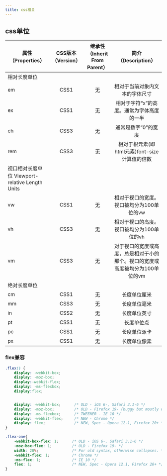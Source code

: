```yaml
---
title: css相关
---
```


## css单位



| 属性（Properties）| CSS版本（Version）   | 继承性（Inherit From Parent）  | 简介（Description） |
| ------------- |:-------------:| :-----: | :-----:|
|相对长度单位|
| em      | CSS1      |   无   | 相对于当前对象内文本的字体尺寸 |
| ex      | CSS1      |   无   | 相对于字符“x”的高度。通常为字体高度的一半 |
| ch      | CSS3      |   无   | 通常是数字“0”的宽度 |
| rem     | CSS3      |   无   | 相对于根元素(即html元素)font-size计算值的倍数 |
|视口相对长度单位 Viewport-relative Length Units|
| vw      | CSS1      |   无   | 相对于视口的宽度。视口被均分为100单位的vw |
| vh      | CSS3      |   无   | 相对于视口的高度。视口被均分为100单位的vh |
| vm      | CSS3      |   无   | 对于视口的宽度或高度，总是相对于小的那个。视口的宽度或高度被均分为100单位的vm |
|绝对长度单位|
| cm      | CSS1      |   无   | 长度单位厘米 |
| mm      | CSS3      |   无   | 长度单位毫米 |
| in      | CSS2      |   无   | 长度单位英寸 |
| pt      | CSS1      |   无   | 长度单位点 |
| pc      | CSS1      |   无   | 长度单位派卡 |
| px      | CSS1      |   无   | 长度单位像素 |


<!-- rem	CSS3	无	CSS3 长度单位 rem ，相对于根元素(即html元素)font-size计算值的倍数
vw	CSS3	无	CSS3 长度单位 vw，相对于视口的宽度。视口被均分为100单位的vw
vh	CSS3	无	CSS3 长度单位 vh ，相对于视口的高度。视口被均分为100单位的vh -->


### flex兼容
```css
.flex() {
    display: -webkit-box; 
    display: -moz-box; 
    display:-webkit-flex;
    display: -ms-flexbox;
    display:flex;


    display: -webkit-box;      /* OLD - iOS 6-, Safari 3.1-6 */
    display: -moz-box;         /* OLD - Firefox 19- (buggy but mostly works) */
    display: -ms-flexbox;      /* TWEENER - IE 10 */
    display: -webkit-flex;     /* NEW - Chrome */
    display: flex;             /* NEW, Spec - Opera 12.1, Firefox 20+ */
}

.flex-one{
    -webkit-box-flex: 1;      /* OLD - iOS 6-, Safari 3.1-6 */
    -moz-box-flex: 1;         /* OLD - Firefox 19- */
    width: 20%;               /* For old syntax, otherwise collapses. */
    -webkit-flex: 1;          /* Chrome */
    -ms-flex: 1;              /* IE 10 */
    flex: 1;                  /* NEW, Spec - Opera 12.1, Firefox 20+ */
}

```